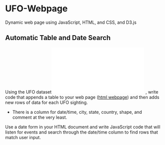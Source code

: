 # UFO-Webpage
Dynamic web page using JavaScript, HTML, and CSS, and D3.js

## Automatic Table and Date Search


Using the UFO dataset![data.js](./static/js/data.js) , write code that appends a table to your web page ([html webpage](./index.html)) and then adds new rows of data for each UFO sighting.

  * There is a column for date/time, city, state, country, shape, and comment at the very least.


Use a date form in your HTML document and write JavaScript code that will listen for events and search through the date/time column to find rows that match user input.
